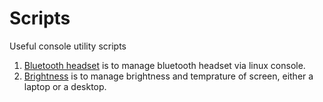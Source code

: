 # Scripts

Useful console utility scripts

1. [Bluetooth headset](./bluetoothHeadset) is to manage bluetooth headset via linux console.
1. [Brightness](./brightness.sh) is to manage brightness and temprature of screen, either a laptop or a desktop.
